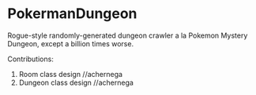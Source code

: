 # PokermanDungeon
Rogue-style randomly-generated dungeon crawler a la Pokemon Mystery Dungeon, except a billion times worse.

Contributions:
1. Room class design //achernega
2. Dungeon class design //achernega
